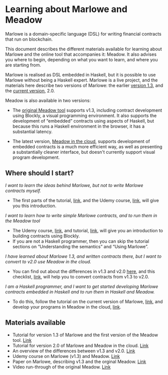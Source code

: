 
# Learning about Marlowe and Meadow

Marlowe is a domain-specific language (DSL) for writing financial contracts that run on blockchain. 

This document describes the different materials available for learning about Marlowe and the online tool that accompanies it: Meadow. It also advises you where to begin, depending on what you want to learn, and where you are starting from.

Marlowe is realised as DSL embedded in Haskell, but it is possible to use Marlowe without being a Haskell expert. Marlowe is a live project, and the materials here describe two versions of Marlowe: the earlier [version 1.3]( https://github.com/input-output-hk/marlowe/tree/v1.3), and the [current version](https://github.com/input-output-hk/marlowe/), 2.0.

Meadow is also available in two versions:

* The [original Meadow tool](https://input-output-hk.github.io/marlowe/) supports v1.3, including contract development using Blockly, a visual programming environment. It also supports the development of “embedded” contracts using aspects of Haskell, but because this runs a Haskell environment in the browser, it has a substantial latency.

* The latest version, [Meadow in the cloud](https://prod.meadow.marlowe.iohkdev.io), supports development of embedded contracts is a much more efficient way, as well as presenting a substantially cleaner interface, but doesn't currently support visual program development.

## Where should I start?

_I want to learn the ideas behind Marlowe, but not to write Marlowe contracts myself._

* The first parts of the tutorial, [link](./tutorial-v1.3/README.md), and the Udemy course, [link](https://www.udemy.com/marlowe-programming-language/), will give you this introduction. 

_I want to learn how to write simple Marlowe contracts, and to run them in the Meadow tool_

* The Udemy course, [link](https://www.udemy.com/marlowe-programming-language/),  and tutorial, [link](./tutorial-v1.3/README.md), will give you an introduction to building contracts using Blockly. 
* If you are not a Haskell programmer, then you can skip the tutorial sections on “Understanding the semantics” and “Using Marlowe”.

_I have learned about Marlowe 1.3, and written contracts there, but I want to convert to v2.0 use Meadow in the cloud._

* You can find out about the differences in v1.3 and v2.0 [here](./tutorial-v1.3/differences.md), and this checklist, [link](./tutorial-v1.3/checklist.md), will help you to convert contracts from v1.3 to v2.0.

_I am a Haskell programmer, and I want to get started developing Marlowe contracts embedded in Haskell and to run them in Haskell and Meadow._

* To do this, follow the tutorial on the current version of Marlowe, [link](./tutorial-v2.0/README.md), and develop your programs in Meadow in the cloud, [link](https://prod.meadow.marlowe.iohkdev.io).

## Materials available

* Tutorial for version 1.3 of Marlowe and the first version of the Meadow tool. [Link](./tutorial-v1.3/README.md)
* Tutorial for version 2.0 of Marlowe and Meadow in the cloud. [Link](./tutorial-v2.0/README.md)
* An overview of the differences between v1.3 and v2.0. [Link](./tutorial-v1.3/differences.md)
* Udemy course on Marlowe (v1.3) and Meadow. [Link](https://www.udemy.com/marlowe-programming-language/)
* Paper on Marlowe, describing v1.3 and the orginal Meadow. [Link](https://iohk.io/research/papers/#2WHKDRA8)
* Video run-through of the original Meadow. [Link](https://youtu.be/_loz70XkHM8)


